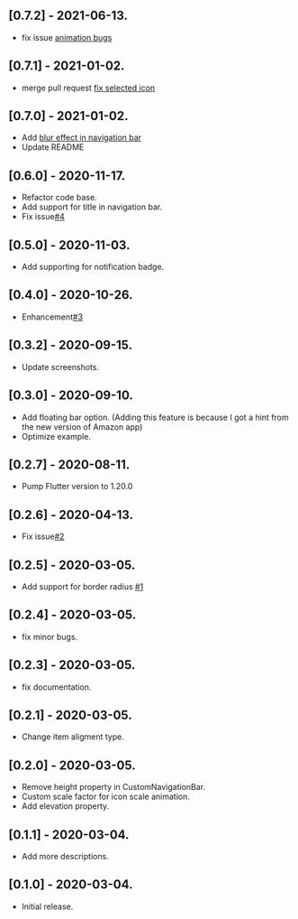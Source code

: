 
## [0.7.2] - 2021-06-13.
* fix issue [animation bugs](https://github.com/rickywen911/custom_bubble_navigation_bar/issues/21)

## [0.7.1] - 2021-01-02.
* merge pull request [fix selected icon](https://github.com/rickywen911/custom_bubble_navigation_bar/pull/13)

## [0.7.0] - 2021-01-02.
* Add [blur effect in navigation bar](https://github.com/rickywen911/custom_bubble_navigation_bar/issues/10)
* Update README

## [0.6.0] - 2020-11-17.
* Refactor code base.
* Add support for title in navigation bar.
* Fix issue[#4](https://github.com/rickywen911/custom_bubble_navigation_bar/issues/8)


## [0.5.0] - 2020-11-03.
* Add supporting for notification badge.


## [0.4.0] - 2020-10-26.
* Enhancement[#3](https://github.com/rickywen911/custom_bubble_navigation_bar/issues/5)


## [0.3.2] - 2020-09-15.
* Update screenshots.

## [0.3.0] - 2020-09-10.
* Add floating bar option. (Adding this feature is because I got a hint from the new version of Amazon app)
* Optimize example.

## [0.2.7] - 2020-08-11.
* Pump Flutter version to 1.20.0

## [0.2.6] - 2020-04-13.
* Fix issue[#2](https://github.com/rickywen911/custom_bubble_navigation_bar/issues/2)

## [0.2.5] - 2020-03-05.
* Add support for border radius [#1](https://github.com/rickywen911/custom_bubble_navigation_bar/issues/1)

## [0.2.4] - 2020-03-05.

* fix minor bugs.

## [0.2.3] - 2020-03-05.

* fix documentation.

## [0.2.1] - 2020-03-05.

* Change item aligment type.

## [0.2.0] - 2020-03-05.

* Remove height property in CustomNavigationBar. 
* Custom scale factor for icon scale animation.
* Add elevation property.

## [0.1.1] - 2020-03-04.

* Add more descriptions.

## [0.1.0] - 2020-03-04.

* Initial release.


